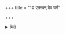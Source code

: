 +++
title = "10 एतत्त्वन् देव घर्म"

+++

<details><summary>थिते</summary>

एतत्त्वं देव घर्म देवो देवानुपागा इत्यभिमन्त्र्येदमहं मनुष्यो मनुष्यानिति प्रदक्षिणमावृत्य सुमित्रा न आप ओषधय इति मार्जालीयदेश उच्छिष्टखरे मार्जयित्वोद्वयं तमसस्परीत्यादित्यमुपस्थायोदु त्यं चित्रमिति द्वाभ्यां गार्हपत्ये जुहोति । उपतिष्ठन्त इत्येके । इममू षु त्यमस्मभ्यमित्याहवनीये जुहोति । उपतिष्ठन्त इत्येके १०
</details>
